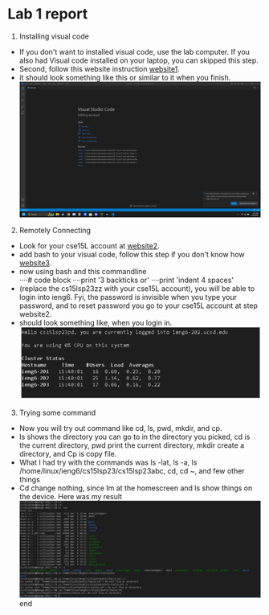 # Lab 1 report
1. Installing visual code
- If you don't want to installed visual code, use the lab computer. If you also had Visual code installed on your laptop, you can skipped this step.
- Second, follow this website instruction [website1](https://code.visualstudio.com/).
- it should look something like this or similar to it when you finish.
![Image](WM-Screenshots-20230410174804.png)
2. Remotely Connecting
- Look for your cse15L account at [website2](https://sdacs.ucsd.edu/~icc/index.php).
- add bash to your visual code, follow this step if you don't know how [website3](https://stackoverflow.com/questions/42606837/how-do-i-use-bash-on-windows-from-the-visual-studio-code-integrated-terminal/50527994#50527994).
- now using bash and this commandline  
····# code block
····print '3 backticks or'
····print 'indent 4 spaces'
- (replace the cs15lsp23zz with your cse15L account), you will be able to login into ieng6. Fyi, the password is invisible when you type your password, and to reset password you go to your cse15L account at step website2.
- should look something like, when you login in.
![Image](WM-Screenshots-20230410175634.png)
3. Trying some command
-  Now you will try out command like cd, ls, pwd, mkdir, and cp.
-   ls shows the directory you can go to in the directory you picked, cd is the current directory,  pwd print the current directory, mkdir create a directory, and Cp is copy file.
- What I had try with the commands was ls -lat, ls -a, ls /home/linux/ieng6/cs15lsp23/cs15lsp23abc, cd, cd ~, and few other things
-  Cd change nothing, since Im at the homescreen and ls show things on the device.
Here was my result
![Image](WM-Screenshots-20230410180308.png)
end
